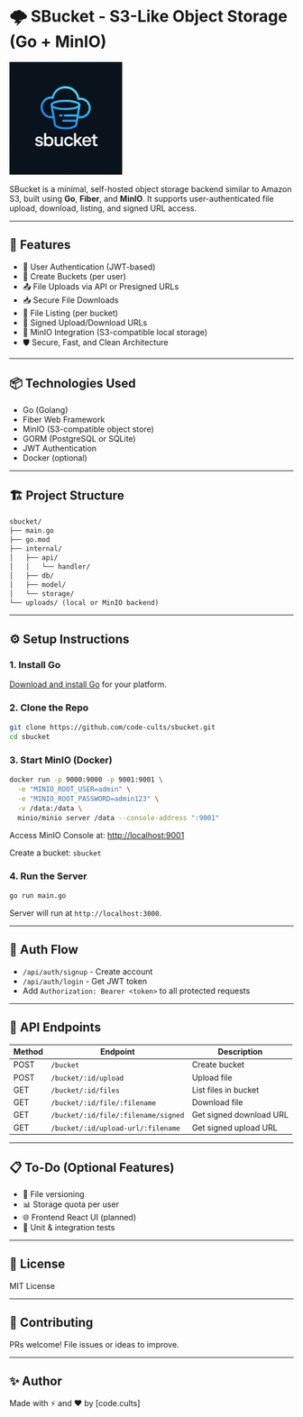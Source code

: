 
# 🌩️ SBucket - S3-Like Object Storage (Go + MinIO)

<img src="static/sbucket.png" alt="SBucket Logo" width="200"/>

SBucket is a minimal, self-hosted object storage backend similar to Amazon S3, built using **Go**, **Fiber**, and **MinIO**. It supports user-authenticated file upload, download, listing, and signed URL access.

---

## 🚀 Features

- 🔐 User Authentication (JWT-based)
- 📁 Create Buckets (per user)
- 📤 File Uploads via API or Presigned URLs
- 📥 Secure File Downloads
- 📜 File Listing (per bucket)
- 🔗 Signed Upload/Download URLs
- 🐳 MinIO Integration (S3-compatible local storage)
- 🛡️ Secure, Fast, and Clean Architecture

---

## 📦 Technologies Used

- Go (Golang)
- Fiber Web Framework
- MinIO (S3-compatible object store)
- GORM (PostgreSQL or SQLite)
- JWT Authentication
- Docker (optional)

---

## 🏗️ Project Structure

```
sbucket/
├── main.go
├── go.mod
├── internal/
│   ├── api/
│   │   └── handler/
│   ├── db/
│   ├── model/
│   └── storage/
└── uploads/ (local or MinIO backend)
```

---

## ⚙️ Setup Instructions

### 1. Install Go

[Download and install Go](https://go.dev/dl/) for your platform.

### 2. Clone the Repo

```bash
git clone https://github.com/code-cults/sbucket.git
cd sbucket
```

### 3. Start MinIO (Docker)

```bash
docker run -p 9000:9000 -p 9001:9001 \
  -e "MINIO_ROOT_USER=admin" \
  -e "MINIO_ROOT_PASSWORD=admin123" \
  -v /data:/data \
  minio/minio server /data --console-address ":9001"
```

Access MinIO Console at: [http://localhost:9001](http://localhost:9001)

Create a bucket: `sbucket`

### 4. Run the Server

```bash
go run main.go
```

Server will run at `http://localhost:3000`.

---

## 🔐 Auth Flow

- `/api/auth/signup` - Create account
- `/api/auth/login` - Get JWT token
- Add `Authorization: Bearer <token>` to all protected requests

---

## 📂 API Endpoints

| Method | Endpoint                                         | Description               |
|--------|--------------------------------------------------|---------------------------|
| POST   | `/bucket`                                        | Create bucket             |
| POST   | `/bucket/:id/upload`                             | Upload file               |
| GET    | `/bucket/:id/files`                              | List files in bucket      |
| GET    | `/bucket/:id/file/:filename`                     | Download file             |
| GET    | `/bucket/:id/file/:filename/signed`              | Get signed download URL   |
| GET    | `/bucket/:id/upload-url/:filename`               | Get signed upload URL     |

---

## 📋 To-Do (Optional Features)

- 🔁 File versioning
- 📊 Storage quota per user
- 🌐 Frontend React UI (planned)
- 🧪 Unit & integration tests

---

## 📜 License

MIT License

---

## 🤝 Contributing

PRs welcome! File issues or ideas to improve.

---

## ✨ Author

Made with ⚡ and ❤️ by [code.cults]

